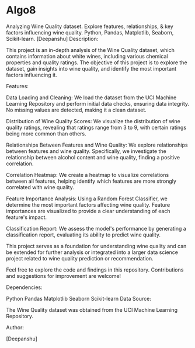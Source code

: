 # Algo8
Analyzing Wine Quality dataset. Explore features, relationships, &amp; key factors influencing wine quality. Python, Pandas, Matplotlib, Seaborn, Scikit-learn. [Deepanshu]
Description:

This project is an in-depth analysis of the Wine Quality dataset, which contains information about white wines, including various chemical properties and quality ratings. The objective of this project is to explore the dataset, gain insights into wine quality, and identify the most important factors influencing it.

Features:

Data Loading and Cleaning: We load the dataset from the UCI Machine Learning Repository and perform initial data checks, ensuring data integrity. No missing values are detected, making it a clean dataset.

Distribution of Wine Quality Scores: We visualize the distribution of wine quality ratings, revealing that ratings range from 3 to 9, with certain ratings being more common than others.

Relationships Between Features and Wine Quality: We explore relationships between features and wine quality. Specifically, we investigate the relationship between alcohol content and wine quality, finding a positive correlation.

Correlation Heatmap: We create a heatmap to visualize correlations between all features, helping identify which features are more strongly correlated with wine quality.

Feature Importance Analysis: Using a Random Forest Classifier, we determine the most important factors affecting wine quality. Feature importances are visualized to provide a clear understanding of each feature's impact.

Classification Report: We assess the model's performance by generating a classification report, evaluating its ability to predict wine quality.

This project serves as a foundation for understanding wine quality and can be extended for further analysis or integrated into a larger data science project related to wine quality prediction or recommendation.

Feel free to explore the code and findings in this repository. Contributions and suggestions for improvement are welcome!

Dependencies:

Python
Pandas
Matplotlib
Seaborn
Scikit-learn
Data Source:

The Wine Quality dataset was obtained from the UCI Machine Learning Repository.

Author:

[Deepanshu]

